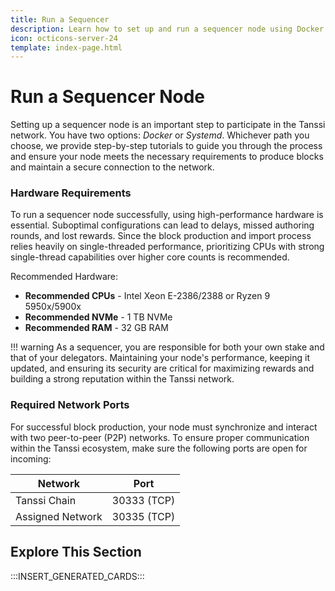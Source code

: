 ```yaml
---
title: Run a Sequencer
description: Learn how to set up and run a sequencer node using Docker or Systemd to participate in the protocol, providing block production services and earning rewards.
icon: octicons-server-24
template: index-page.html
---
```


# Run a Sequencer Node

Setting up a sequencer node is an important step to participate in the Tanssi network. You have two options: _Docker_ or _Systemd_. Whichever path you choose, we provide step-by-step tutorials to guide you through the process and ensure your node meets the necessary requirements to produce blocks and maintain a secure connection to the network.

### Hardware Requirements

To run a sequencer node successfully, using high-performance hardware is essential. Suboptimal configurations can lead to delays, missed authoring rounds, and lost rewards. Since the block production and import process relies heavily on single-threaded performance, prioritizing CPUs with strong single-thread capabilities over higher core counts is recommended.

Recommended Hardware:

- **Recommended CPUs** - Intel Xeon E-2386/2388 or Ryzen 9 5950x/5900x
- **Recommended NVMe** - 1 TB NVMe
- **Recommended RAM** - 32 GB RAM

!!! warning 
    As a sequencer, you are responsible for both your own stake and that of your delegators. Maintaining your node's performance, keeping it updated, and ensuring its security are critical for maximizing rewards and building a strong reputation within the Tanssi network.

### Required Network Ports

For successful block production, your node must synchronize and interact with two peer-to-peer (P2P) networks. To ensure proper communication within the Tanssi ecosystem, make sure the following ports are open for incoming:

| Network          | Port        |
|------------------|-------------|
| Tanssi Chain     | 30333 (TCP) |
| Assigned Network | 30335 (TCP) |

## Explore This Section

:::INSERT_GENERATED_CARDS:::

